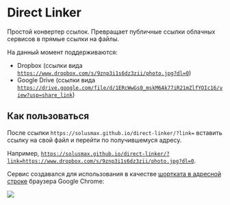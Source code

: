 # Direct Linker

Простой конвертер ссылок. Превращает публичные ссылки облачных сервисов в прямые ссылки на файлы.

На данный момент поддерживаются:

- Dropbox (ссылки вида [`https://www.dropbox.com/s/9znp3i1s6dz3zii/photo.jpg?dl=0`](https://www.dropbox.com/s/9znp3i1s6dz3zii/photo.jpg?dl=0))
- Google Drive (ссылки вида [`https://drive.google.com/file/d/1ERcWwGs0_mskM6Ak77iR21mZlfYOIc16/view?usp=share_link`](https://drive.google.com/file/d/1ERcWwGs0_mskM6Ak77iR21mZlfYOIc16/view?usp=share_link))

## Как пользоваться

После ссылки `https://solusmax.github.io/direct-linker/?link=` вставить ссылку на свой файл и перейти по получившемуся адресу.

Например, [`https://solusmax.github.io/direct-linker/?link=https://www.dropbox.com/s/9znp3i1s6dz3zii/photo.jpg?dl=0`](https://solusmax.github.io/direct-linker/?link=https://www.dropbox.com/s/9znp3i1s6dz3zii/photo.jpg?dl=0).

Сервис создавался для использования в качестве [шортката в адресной строке](chrome://settings/searchEngines) браузера Google Chrome:

![](https://dl.dropboxusercontent.com/s/e90zq4arcu0dxj1/screen-01.png)
